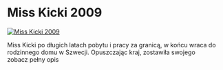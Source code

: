 Miss Kicki 2009 
=============
[![Miss Kicki 2009 ](http://vidos.pl/images/player.gif)](http://vidos.pl/miss-kicki-2009)

 Miss Kicki po długich latach pobytu i pracy za granicą, w końcu wraca do rodzinnego domu w Szwecji. Opuszczając kraj, zostawiła swojego zobacz pełny opis
